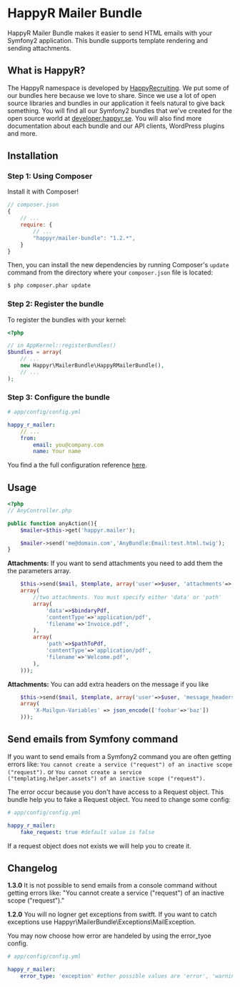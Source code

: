 HappyR Mailer Bundle
==================================

HappyR Mailer Bundle makes it easier to send HTML emails with your Symfony2 application.
This bundle supports template rendering and sending attachments.


## What is HappyR?

The HappyR namespace is developed by [HappyRecruiting][1]. We put some of our bundles here because we love to share.
Since we use a lot of open source libraries and bundles in our application it feels natural to give back something.
You will find all our Symfony2 bundles that we've created for the open source world at [developer.happyr.se][2]. You
will also find more documentation about each bundle and our API clients, WordPress plugins and more.




## Installation


### Step 1: Using Composer

Install it with Composer!

```js
// composer.json
{
    // ...
    require: {
        // ...
        "happyr/mailer-bundle": "1.2.*",
    }
}
```

Then, you can install the new dependencies by running Composer's ``update``
command from the directory where your ``composer.json`` file is located:

```bash
$ php composer.phar update
```

### Step 2: Register the bundle

 To register the bundles with your kernel:

```php
<?php

// in AppKernel::registerBundles()
$bundles = array(
    // ...
    new Happyr\MailerBundle\HappyRMailerBundle(),
    // ...
);
```

### Step 3: Configure the bundle

``` yaml
# app/config/config.yml

happy_r_mailer:
    // ...
    from:
        email: you@company.com
        name: Your name
```

You find a the full configuration reference [here][3].


## Usage

``` php
<?php
// AnyController.php

public function anyAction(){
    $mailer=$this->get('happyr.mailer');

    $mailer->send('me@domain.com','AnyBundle:Email:test.html.twig');
}

```

**Attachments:**
If you want to send attachments you need to add them the the parameters array.
``` php
    $this->send($mail, $template, array('user'=>$user, 'attachments'=>
	array(
		//two attachments. You must specify either 'data' or 'path'
		array(
			'data'=>$bindaryPdf,
		    'contentType'=>'application/pdf',
		    'filename'=>'Invoice.pdf',
		),
		array(
			'path'=>$pathToPdf,
		    'contentType'=>'application/pdf',
		    'filename'=>'Welcome.pdf',
		),
	)));

```

**Attachments:**
You can add extra headers on the message if you like
``` php
    $this->send($mail, $template, array('user'=>$user, 'message_headers'=>
	array(
		'X-Mailgun-Variables' => json_encode(['foobar'=>'baz'])		
	)));

```

## Send emails from Symfony command

If you want to send emails from a Symfony2 command you are often getting errors like:
 ```You cannot create a service ("request") of an inactive scope ("request").```
 or ```You cannot create a service ("templating.helper.assets") of an inactive scope ("request").```

The error occur because you don't have access to a Request object. This bundle help you to fake a Request object.
You need to change some config:

``` yaml
# app/config/config.yml

happy_r_mailer:
    fake_request: true #default value is false
```

If a request object does not exists we will help you to create it.


## Changelog

**1.3.0**
It is not possible to send emails from a console command without getting errors like:
"You cannot create a service ("request") of an inactive scope ("request")."


**1.2.0**
You will no logner get exceptions from switft. If you want to catch exceptions use
Happyr\MailerBundle\Exceptions\MailException.

You may now choose how error are handeled by using the error_tyoe config.

``` yaml
# app/config/config.yml

happy_r_mailer:
    error_type: 'exception' #other possible values are 'error', 'warning', 'notice' and 'none'
```


[1]: http://happyrecruiting.se
[2]: http://developer.happyr.se
[3]: http://developer.happyr.se/symfony2-bundles/happyr-mailer-bundle/configuration
